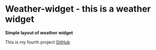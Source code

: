 # Weather-widget - this is a weather widget
**Simple layout of weather widget**

This is my fourth project [GitHub](https://alexhlv.github.io/Weather-widget/)